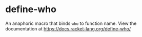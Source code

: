 define-who
==========

An anaphoric macro that binds `who` to function name.
View the documentation at https://docs.racket-lang.org/define-who/
